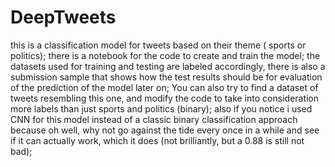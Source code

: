 # DeepTweets
this is a classification model for tweets based on their theme ( sports or politics);
there is a notebook for the code to create and train the model;
the datasets used for training and testing are labeled accordingly, there is also a submission sample that shows how the test results should be for evaluation of the prediction of the model later on;
You can also try to find a dataset of tweets resembling this one, and modify the code to take into consideration more labels than just sports and politics (binary);
also if you notice i used CNN for this model instead of a classic binary classification approach because oh well, why not go against the tide every once in a while and see if it can actually work, which it does (not brilliantly, but a 0.88 is still not bad);
